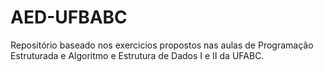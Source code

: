 # AED-UFBABC

Repositório baseado nos exercicios propostos nas aulas de Programação Estruturada e Algoritmo e Estrutura de Dados I e II da UFABC.
